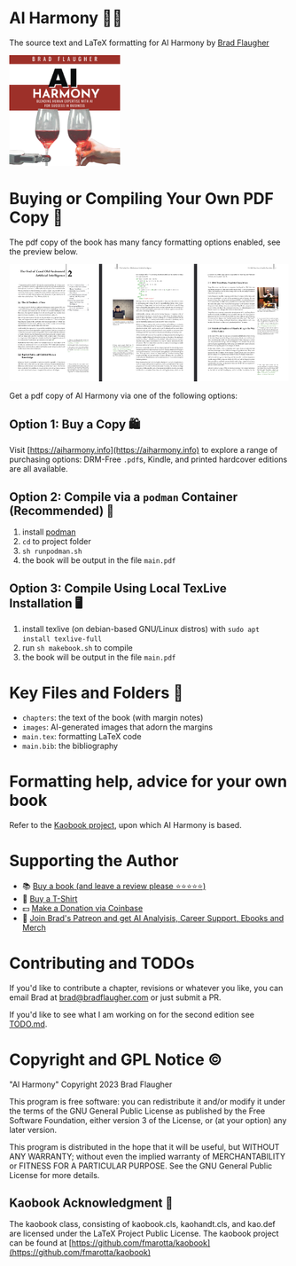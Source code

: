 # AI Harmony 🌟🤖

The source text and LaTeX formatting for AI Harmony by [Brad Flaugher](https://bradflaugher.com)

<img src="Cover.png" alt="Description" width="200" height="200">

# Buying or Compiling Your Own PDF Copy 📄

The pdf copy of the book has many fancy formatting options enabled, see the preview below.

![pdf example](./preview.png)

Get a pdf copy of AI Harmony via one of the following options:

## Option 1: Buy a Copy 🛍️

Visit [https://aiharmony.info](https://aiharmony.info) to explore a range of purchasing options: DRM-Free ```.pdf```s, Kindle, and printed hardcover editions are all available.

## Option 2: Compile via a ```podman``` Container (Recommended) 🚀

1. install [podman](https://podman.io/)
2. ```cd``` to project folder
3. ```sh runpodman.sh```
4. the book will be output in the file ```main.pdf```

## Option 3: Compile Using Local TexLive Installation 🖥️

1. install texlive (on debian-based GNU/Linux distros) with ```sudo apt install texlive-full```
2. run ```sh makebook.sh``` to compile
4. the book will be output in the file ```main.pdf```

# Key Files and Folders 📂

* `chapters`: the text of the book (with margin notes) 
* `images`: AI-generated images that adorn the margins
* `main.tex`: formatting LaTeX code
* `main.bib`: the bibliography

# Formatting help, advice for your own book

Refer to the [Kaobook project](https://github.com/fmarotta/kaobook), upon which AI Harmony is based.

# Supporting the Author

* 📚 [Buy a book (and leave a review please ⭐⭐⭐⭐⭐)](https://aiharmony.info)
* 👕 [Buy a T-Shirt](https://store.bradflaugher.com/)
* 💵 [Make a Donation via Coinbase](https://commerce.coinbase.com/checkout/ea43ea82-2708-4562-966b-bf30800ec592)
* 🫶  [Join Brad's Patreon and get AI Analyisis, Career Support, Ebooks and Merch](https://www.patreon.com/bradflaugher)

# Contributing and TODOs

If you'd like to contribute a chapter, revisions or whatever you like, you can email Brad at [brad@bradflaugher.com](mailto:brad@bradflaugher.com) or just submit a PR.

If you'd like to see what I am working on for the second edition see [TODO.md](./TODO.md).

# Copyright and GPL Notice ©️

"AI Harmony" Copyright 2023 Brad Flaugher

This program is free software: you can redistribute it and/or modify it under the terms of the GNU General Public License as published by the Free Software Foundation, either version 3 of the License, or (at your option) any later version.

This program is distributed in the hope that it will be useful, but WITHOUT ANY WARRANTY; without even the implied warranty of MERCHANTABILITY or FITNESS FOR A PARTICULAR PURPOSE. See the GNU General Public License for more details.

## Kaobook Acknowledgment 📖

The kaobook class, consisting of kaobook.cls, kaohandt.cls, and kao.def are licensed under the LaTeX Project Public License. The kaobook project can be found at [https://github.com/fmarotta/kaobook](https://github.com/fmarotta/kaobook)

